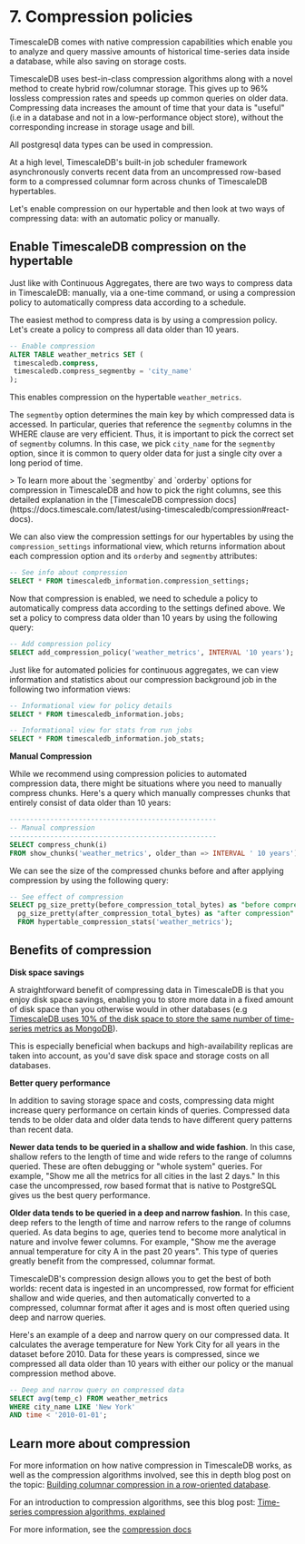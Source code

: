 # 7. Compression policies

TimescaleDB comes with native compression capabilities which enable you to analyze and query massive amounts of historical time-series data inside a database, while also saving on storage costs.

TimescaleDB uses best-in-class compression algorithms along with a novel method to create hybrid row/columnar storage. This gives up to 96% lossless compression rates and speeds up common queries on older data. Compressing data increases the amount of time that your data is "useful" (i.e in a database and not in a low-performance object store), without the corresponding increase in storage usage and bill.


<highlight type="tip">
All postgresql data types can be used in compression.

</highlight>

At a high level, TimescaleDB's built-in job scheduler framework asynchronously converts recent data from an uncompressed row-based form to a compressed columnar form across chunks of TimescaleDB hypertables.

Let's enable compression on our hypertable and then look at two ways of compressing data: with an automatic policy or manually.

## Enable TimescaleDB compression on the hypertable

Just like with Continuous Aggregates, there are two ways to compress data in TimescaleDB: manually, via a one-time command, or using a compression policy to automatically compress data according to a schedule.

The easiest method to compress data is by using a compression policy. Let's create a policy to compress all data older than 10 years.

```sql
-- Enable compression
ALTER TABLE weather_metrics SET (
 timescaledb.compress,
 timescaledb.compress_segmentby = 'city_name'
);
```

This enables compression on the hypertable `weather_metrics`.

The `segmentby` option determines the main key by which compressed data is accessed. In particular, queries that reference the `segmentby` columns in the WHERE clause are very efficient. Thus, it is important to pick the correct set of `segmentby` columns. In this case, we pick `city_name` for the `segmentby` option, since it is common to query older data for just a single city over a long period of time.

<highlight type="tip">
> To learn more about the `segmentby` and `orderby` options for compression in TimescaleDB and how to pick the right columns, see this detailed explanation in the [TimescaleDB compression docs](https://docs.timescale.com/latest/using-timescaledb/compression#react-docs).
</highlight>

We can also view the compression settings for our hypertables by using the `compression_settings` informational view, which returns information about each compression option and its `orderby` and `segmentby` attributes:

```sql
-- See info about compression
SELECT * FROM timescaledb_information.compression_settings;
```

Now that compression is enabled, we need to schedule a policy to automatically compress data according to the settings defined above. We set a policy to compress data older than 10 years by using the following query:

```sql
-- Add compression policy
SELECT add_compression_policy('weather_metrics', INTERVAL '10 years');
```

Just like for automated policies for continuous aggregates, we can view information and statistics about our compression background job in the following two information views:

```sql
-- Informational view for policy details
SELECT * FROM timescaledb_information.jobs;

-- Informational view for stats from run jobs
SELECT * FROM timescaledb_information.job_stats;
```

**Manual Compression**

While we recommend using compression policies to automated compression data, there might be situations where you need to manually compress chunks. Here's a query which manually compresses chunks that entirely consist of data older than 10 years:

```sql
---------------------------------------------------
-- Manual compression
---------------------------------------------------
SELECT compress_chunk(i)
FROM show_chunks('weather_metrics', older_than => INTERVAL ' 10 years') i;
```
We can see the size of the compressed chunks before and after applying compression by using the following query:

```sql
-- See effect of compression
SELECT pg_size_pretty(before_compression_total_bytes) as "before compression",
  pg_size_pretty(after_compression_total_bytes) as "after compression"
  FROM hypertable_compression_stats('weather_metrics');
```

## Benefits of compression

**Disk space savings**

A straightforward benefit of compressing data in TimescaleDB is that you enjoy disk space savings, enabling you to store more data in a fixed amount of disk space than you otherwise would in other databases (e.g [TimescaleDB uses 10% of the disk space to store the same number of time-series metrics as MongoDB](https://blog.timescale.com/blog/how-to-store-time-series-data-mongodb-vs-timescaledb-postgresql-a73939734016/)).

This is especially beneficial when backups and high-availability replicas are taken into account, as you'd save disk space and storage costs on all databases.

**Better query performance**

In addition to saving storage space and costs, compressing data might increase query performance on certain kinds of queries. Compressed data tends to be older data and older data tends to have different query patterns than recent data.

**Newer data tends to be queried in a shallow and wide fashion**. In this case, shallow refers to the length of time and wide refers to the range of columns queried. These are often debugging or "whole system" queries. For example, "Show me all the metrics for all cities in the last 2 days." In this case the uncompressed, row based format that is native to PostgreSQL gives us the best query performance.

**Older data tends to be queried in a deep and narrow fashion.** In this case, deep refers to the length of time and narrow refers to the range of columns queried. As data begins to age, queries tend to become more analytical in nature and involve fewer columns. For example, "Show me the average annual temperature for city A in the past 20 years". This type of queries greatly benefit from the compressed, columnar format.

TimescaleDB's compression design allows you to get the best of both worlds: recent data is ingested in an uncompressed, row format for efficient shallow and wide queries, and then automatically converted to a compressed, columnar format after it ages and is most often queried using deep and narrow queries.

Here's an example of a deep and narrow query on our compressed data. It calculates the average temperature for New York City for all years in the dataset before 2010. Data for these years is compressed, since we compressed all data older than 10 years with either our policy or the manual compression method above.

```sql
-- Deep and narrow query on compressed data
SELECT avg(temp_c) FROM weather_metrics
WHERE city_name LIKE 'New York'
AND time < '2010-01-01';
```

## Learn more about compression

For more information on how native compression in TimescaleDB works, as well as the compression algorithms involved, see this in depth blog post on the topic:  [Building columnar compression in a row-oriented database](https://blog.timescale.com/blog/building-columnar-compression-in-a-row-oriented-database/).

For an introduction to compression algorithms, see this blog post: [Time-series compression algorithms, explained](https://blog.timescale.com/blog/time-series-compression-algorithms-explained/)

For more information, see the [compression docs](/how-to-guides/compression)
